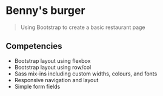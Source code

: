 # Benny's burger

> Using Bootstrap to create a basic restaurant page

## Competencies

- Bootstrap layout using flexbox
- Bootstrap layout using row/col
- Sass mix-ins including custom widths, colours, and fonts
- Responsive navigation and layout
- Simple form fields
